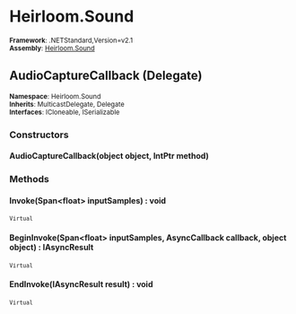 # Heirloom.Sound

<small>**Framework**: .NETStandard,Version=v2.1</small>  
<small>**Assembly**: [Heirloom.Sound](../Heirloom.Sound/Heirloom.Sound.md)</small>  

## AudioCaptureCallback (Delegate)
<small>**Namespace**: Heirloom.Sound</sub></small>  
<small>**Inherits**: MulticastDelegate, Delegate</small>  
<small>**Interfaces**: ICloneable, ISerializable</small>  

### Constructors

#### AudioCaptureCallback(object object, IntPtr method)

### Methods

#### <a name="INVOBBB4"></a> Invoke(Span\<float> inputSamples) : void
<small>`Virtual`</small>


#### <a name="BEGIAACD"></a> BeginInvoke(Span\<float> inputSamples, AsyncCallback callback, object object) : IAsyncResult
<small>`Virtual`</small>


#### <a name="ENDI139F"></a> EndInvoke(IAsyncResult result) : void
<small>`Virtual`</small>


